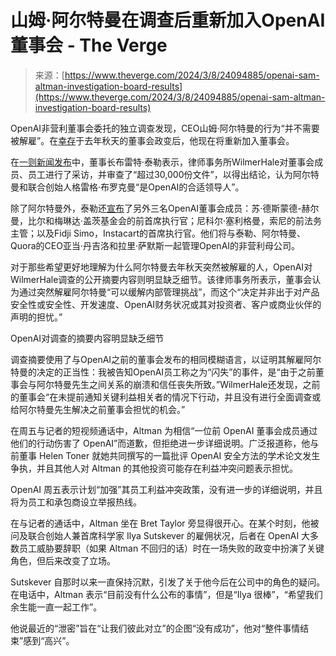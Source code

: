 <!--yml

类别：未分类

日期：2024-05-27 14:47:23

-->

# 山姆·阿尔特曼在调查后重新加入OpenAI董事会 - The Verge

> 来源：[https://www.theverge.com/2024/3/8/24094885/openai-sam-altman-investigation-board-results](https://www.theverge.com/2024/3/8/24094885/openai-sam-altman-investigation-board-results)

OpenAI非营利董事会委托的独立调查发现，CEO山姆·阿尔特曼的行为“并不需要被解雇”。在[幸存](/2023/11/29/23982046/sam-altman-interview-openai-ceo-rehired)于去年秋天的董事会政变后，他现在将重新加入董事会。

在[一则新闻发布](https://openai.com/blog/review-completed-altman-brockman-to-continue-to-lead-openai)中，董事长布雷特·泰勒表示，律师事务所WilmerHale对董事会成员、员工进行了采访，并审查了“超过30,000份文件”，以得出结论，认为阿尔特曼和联合创始人格雷格·布罗克曼“是OpenAI的合适领导人”。

除了阿尔特曼外，泰勒还[宣布](https://openai.com/blog/openai-announces-new-members-to-board-of-directors)了另外三名OpenAI董事会成员：苏·德斯蒙德-赫尔曼，比尔和梅琳达·盖茨基金会的前首席执行官；尼科尔·塞利格曼，索尼的前法务主管；以及Fidji Simo，Instacart的首席执行官。他们将与泰勒、阿尔特曼、Quora的CEO亚当·丹吉洛和拉里·萨默斯一起管理OpenAI的非营利母公司。

对于那些希望更好地理解为什么阿尔特曼去年秋天突然被解雇的人，OpenAI对WilmerHale调查的公开摘要内容则明显缺乏细节。该律师事务所表示，董事会认为通过突然解雇阿尔特曼“可以缓解内部管理挑战”，而这个“决定并非出于对产品安全性或安全性、开发速度、OpenAI财务状况或其对投资者、客户或商业伙伴的声明的担忧。”

OpenAI对调查的摘要内容明显缺乏细节

调查摘要使用了与OpenAI之前的董事会发布的相同模糊语言，以证明其解雇阿尔特曼的决定的正当性：我被告知OpenAI员工称之为“闪失”的事件，是“由于之前董事会与阿尔特曼先生之间关系的崩溃和信任丧失所致。”WilmerHale还发现，之前的董事会“在未提前通知关键利益相关者的情况下行动，并且没有进行全面调查或给阿尔特曼先生解决之前董事会担忧的机会。”

在周五与记者的短视频通话中，Altman 为相信“一位前 OpenAI 董事会成员通过他们的行动伤害了 OpenAI”而道歉，但拒绝进一步详细说明。广泛报道称，他与前董事 Helen Toner 就她共同撰写的一篇批评 OpenAI 安全方法的学术论文发生争执，并且其他人对 Altman 的其他投资可能存在利益冲突问题表示担忧。

OpenAI 周五表示计划“加强”其员工利益冲突政策，没有进一步的详细说明，并且将为员工和承包商设立举报热线。

在与记者的通话中，Altman 坐在 Bret Taylor 旁显得很开心。在某个时刻，他被问及联合创始人兼首席科学家 Ilya Sutskever 的雇佣状况，后者在 OpenAI 大多数员工威胁要辞职（如果 Altman 不回归的话）时在一场失败的政变中扮演了关键角色，但后来改变了立场。

Sutskever 自那时以来一直保持沉默，引发了关于他今后在公司中的角色的疑问。在电话中，Altman 表示“目前没有什么公布的事情”，但是“Ilya 很棒”，“希望我们余生能一直一起工作”。

他说最近的“泄密”旨在“让我们彼此对立”的企图“没有成功”，他对“整件事情结束”感到“高兴”。
